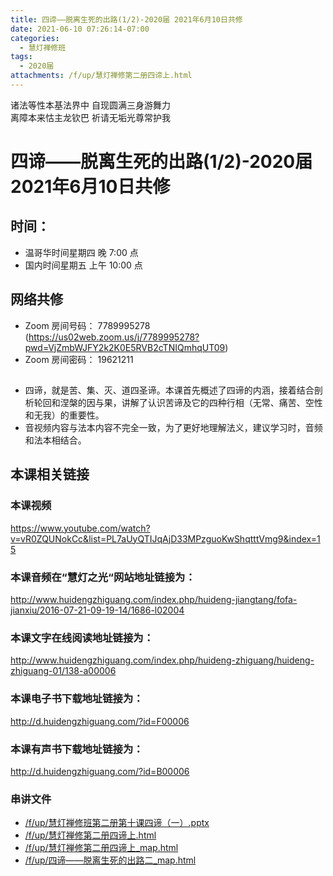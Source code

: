 ```yaml
---
title: 四谛——脱离生死的出路(1/2)-2020届 2021年6月10日共修
date: 2021-06-10 07:26:14-07:00
categories:
  - 慧灯禅修班
tags:
  - 2020届
attachments: /f/up/慧灯禅修第二册四谛上.html
---
```

诸法等性本基法界中 自现圆满三身游舞力  
离障本来怙主龙钦巴 祈请无垢光尊常护我

# 四谛——脱离生死的出路(1/2)-2020届 2021年6月10日共修

## 时间：
  - 温哥华时间星期四 晚 7:00 点
  - 国内时间星期五 上午 10:00 点

## 网络共修
  - Zoom 房间号码： 7789995278 (<https://us02web.zoom.us/j/7789995278?pwd=VjZmbWJFY2k2K0E5RVB2cTNIQmhqUT09>)
  - Zoom 房间密码： 19621211

## 

- 四谛，就是苦、集、灭、道四圣谛。本课首先概述了四谛的内涵，接着结合剖析轮回和涅槃的因与果，讲解了认识苦谛及它的四种行相（无常、痛苦、空性和无我）的重要性。
- 音视频内容与法本内容不完全一致，为了更好地理解法义，建议学习时，音频和法本相结合。

## 本课相关链接

### 本课视频

<https://www.youtube.com/watch?v=vR0ZQUNokCc&list=PL7aUyQTIJqAjD33MPzguoKwShqtttVmg9&index=15>

### 本课音频在“慧灯之光“网站地址链接为：

<http://www.huidengzhiguang.com/index.php/huideng-jiangtang/fofa-jianxiu/2016-07-21-09-19-14/1686-l02004>

### 本课文字在线阅读地址链接为：

<http://www.huidengzhiguang.com/index.php/huideng-zhiguang/huideng-zhiguang-01/138-a00006>

### 本课电子书下载地址链接为：

<http://d.huidengzhiguang.com/?id=F00006>

### 本课有声书下载地址链接为：

<http://d.huidengzhiguang.com/?id=B00006>

### 串讲文件

- [/f/up/慧灯禅修班第二册第十课四谛（一）.pptx](https://hdvblob.blob.core.windows.net/hdv/f/up/慧灯禅修班第二册第十课四谛（一）.pptx)
- [/f/up/慧灯禅修第二册四谛上.html](https://hdvblob.blob.core.windows.net/hdv/f/up/慧灯禅修第二册四谛上.html)
- [/f/up/慧灯禅修第二册四谛上_map.html](https://hdvblob.blob.core.windows.net/hdv/f/up/慧灯禅修第二册四谛上_map.html)
- [/f/up/四谛——脱离生死的出路二_map.html](https://hdvblob.blob.core.windows.net/hdv/f/up/四谛——脱离生死的出路二_map.html)